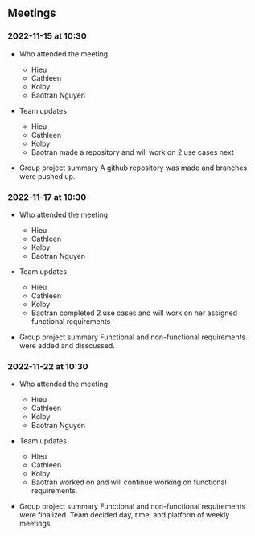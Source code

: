 ## Meetings

### 2022-11-15 at 10:30
- Who attended the meeting
  - Hieu
  - Cathleen
  - Kolby 
  - Baotran Nguyen

- Team updates
  - Hieu <work completed and next task>
  - Cathleen <work completed and next task>
  - Kolby <work completed and next task>
  - Baotran made a repository and will work on 2 use cases next

- Group project summary 
  A github repository was made and branches were pushed up.

### 2022-11-17 at 10:30
- Who attended the meeting
  - Hieu
  - Cathleen
  - Kolby
  - Baotran Nguyen

- Team updates
  - Hieu <work completed and next task>
  - Cathleen <work completed and next task>
  - Kolby <work completed and next task>
  - Baotran completed 2 use cases and will work on her assigned functional requirements

- Group project summary 
  Functional and non-functional requirements were added and disscussed. 

### 2022-11-22 at 10:30
- Who attended the meeting
  - Hieu
  - Cathleen
  - Kolby
  - Baotran Nguyen

- Team updates
  - Hieu <work completed and next task>
  - Cathleen <work completed and next task>
  - Kolby <work completed and next task>
  - Baotran worked on and will continue working on functional requirements. 

- Group project summary 
  Functional and non-functional requirements were finalized. Team decided day, time, and platform of weekly meetings. 

